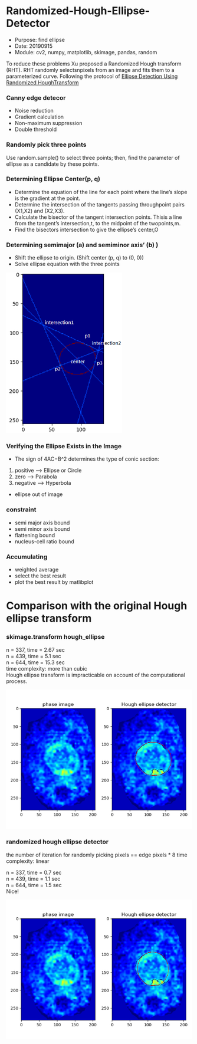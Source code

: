 # Randomized-Hough-Ellipse-Detector

* Purpose: find ellipse
* Date: 20190915
* Module: cv2, numpy, matplotlib, skimage, pandas, random


To reduce these problems Xu proposed a Randomized Hough transform (RHT). RHT randomly selectsnpixels from an image and fits them to a parameterized curve. Following the protocol of [Ellipse Detection Using Randomized HoughTransform](https://www.researchgate.net/publication/238703185_Ellipse_Detection_Using_Randomized_Hough_Transform)

### Canny edge detecor
* Noise reduction
* Gradient calculation
* Non-maximum suppression
* Double threshold

### Randomly pick three points
Use random.sample() to select three points; then, find the parameter of ellipse as a candidate by these points.  

### Determining Ellipse Center(p, q)
* Determine the equation of the line for each point where the line’s slope is the gradient at the point.
* Determine the intersection of the tangents passing throughpoint pairs (X1,X2) and (X2,X3).
* Calculate the bisector of the tangent intersection points. Thisis a line from the tangent’s intersection,t, to the midpoint of the twopoints,m.
* Find the bisectors intersection to give the ellipse’s center,O

### Determining semimajor (a) and semiminor axis’ (b) )
* Shift the ellipse to origin. (Shift center (p, q) to (0, 0))
* Solve ellipse equation with the three points  

![](/image/findinghough.png)  

### Verifying the Ellipse Exists in the Image
* The sign of 4AC−B^2 determines the type of conic section:
1. positive --> Ellipse or Circle
2. zero --> Parabola
3. negative --> Hyperbola
* ellipse out of image

### constraint
* semi major axis bound
* semi minor axis bound
* flattening bound
* nucleus-cell ratio bound

### Accumulating
* weighted average
* select the best result
* plot the best result by matlibplot


# Comparison with the original Hough ellipse transform

### skimage.transform hough_ellipse

n = 337, time = 2.67 sec  
n = 439, time = 5.1 sec  
n = 644, time = 15.3 sec  
time complexity: more than cubic  
Hough ellipse transform is impracticable on account of the computational process.  

![](/image/hough.png)



### randomized hough ellipse detector

the number of iteration for randomly picking pixels == edge pixels * 8
time complexity: linear  

n = 337, time = 0.7 sec  
n = 439, time = 1.1 sec  
n = 644, time = 1.5 sec  
Nice!

![](/image/Rhough.png)




